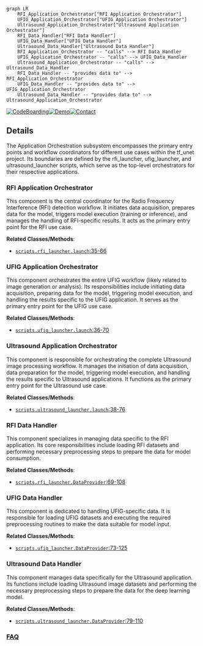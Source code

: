 ```mermaid
graph LR
    RFI_Application_Orchestrator["RFI Application Orchestrator"]
    UFIG_Application_Orchestrator["UFIG Application Orchestrator"]
    Ultrasound_Application_Orchestrator["Ultrasound Application Orchestrator"]
    RFI_Data_Handler["RFI Data Handler"]
    UFIG_Data_Handler["UFIG Data Handler"]
    Ultrasound_Data_Handler["Ultrasound Data Handler"]
    RFI_Application_Orchestrator -- "calls" --> RFI_Data_Handler
    UFIG_Application_Orchestrator -- "calls" --> UFIG_Data_Handler
    Ultrasound_Application_Orchestrator -- "calls" --> Ultrasound_Data_Handler
    RFI_Data_Handler -- "provides data to" --> RFI_Application_Orchestrator
    UFIG_Data_Handler -- "provides data to" --> UFIG_Application_Orchestrator
    Ultrasound_Data_Handler -- "provides data to" --> Ultrasound_Application_Orchestrator
```

[![CodeBoarding](https://img.shields.io/badge/Generated%20by-CodeBoarding-9cf?style=flat-square)](https://github.com/CodeBoarding/GeneratedOnBoardings)[![Demo](https://img.shields.io/badge/Try%20our-Demo-blue?style=flat-square)](https://www.codeboarding.org/demo)[![Contact](https://img.shields.io/badge/Contact%20us%20-%20contact@codeboarding.org-lightgrey?style=flat-square)](mailto:contact@codeboarding.org)

## Details

The Application Orchestration subsystem encompasses the primary entry points and workflow coordinators for different use cases within the tf_unet project. Its boundaries are defined by the rfi_launcher, ufig_launcher, and ultrasound_launcher scripts, which serve as the top-level orchestrators for their respective applications.

### RFI Application Orchestrator
This component is the central coordinator for the Radio Frequency Interference (RFI) detection workflow. It initiates data acquisition, prepares data for the model, triggers model execution (training or inference), and manages the handling of RFI-specific results. It acts as the primary entry point for the RFI use case.


**Related Classes/Methods**:

- <a href="https://github.com/jakeret/tf_unet/blob/master/scripts/rfi_launcher.py#L35-L66" target="_blank" rel="noopener noreferrer">`scripts.rfi_launcher.launch`:35-66</a>


### UFIG Application Orchestrator
This component orchestrates the entire UFIG workflow (likely related to image generation or analysis). Its responsibilities include initiating data acquisition, preparing data for the model, triggering model execution, and handling the results specific to the UFIG application. It serves as the primary entry point for the UFIG use case.


**Related Classes/Methods**:

- <a href="https://github.com/jakeret/tf_unet/blob/master/scripts/ufig_launcher.py#L36-L70" target="_blank" rel="noopener noreferrer">`scripts.ufig_launcher.launch`:36-70</a>


### Ultrasound Application Orchestrator
This component is responsible for orchestrating the complete Ultrasound image processing workflow. It manages the initiation of data acquisition, data preparation for the model, triggering model execution, and handling the results specific to Ultrasound applications. It functions as the primary entry point for the Ultrasound use case.


**Related Classes/Methods**:

- <a href="https://github.com/jakeret/tf_unet/blob/master/scripts/ultrasound_launcher.py#L38-L76" target="_blank" rel="noopener noreferrer">`scripts.ultrasound_launcher.launch`:38-76</a>


### RFI Data Handler
This component specializes in managing data specific to the RFI application. Its core responsibilities include loading RFI datasets and performing necessary preprocessing steps to prepare the data for model consumption.


**Related Classes/Methods**:

- <a href="https://github.com/jakeret/tf_unet/blob/master/scripts/rfi_launcher.py#L69-L108" target="_blank" rel="noopener noreferrer">`scripts.rfi_launcher.DataProvider`:69-108</a>


### UFIG Data Handler
This component is dedicated to handling UFIG-specific data. It is responsible for loading UFIG datasets and executing the required preprocessing routines to make the data suitable for model input.


**Related Classes/Methods**:

- <a href="https://github.com/jakeret/tf_unet/blob/master/scripts/ufig_launcher.py#L73-L125" target="_blank" rel="noopener noreferrer">`scripts.ufig_launcher.DataProvider`:73-125</a>


### Ultrasound Data Handler
This component manages data specifically for the Ultrasound application. Its functions include loading Ultrasound image datasets and performing the necessary preprocessing steps to prepare the data for the deep learning model.


**Related Classes/Methods**:

- <a href="https://github.com/jakeret/tf_unet/blob/master/scripts/ultrasound_launcher.py#L79-L110" target="_blank" rel="noopener noreferrer">`scripts.ultrasound_launcher.DataProvider`:79-110</a>




### [FAQ](https://github.com/CodeBoarding/GeneratedOnBoardings/tree/main?tab=readme-ov-file#faq)